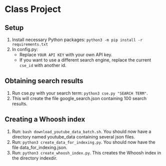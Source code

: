 # Class Project
## Setup
1. Install necessary Python packages: `python3 -m pip install -r requirements.txt`
2. In config.py:
    - Replace `YOUR API KEY` with your own API key.
    - If you want to use a different search engine, replace the current `cse_id` with another id.
## Obtaining search results
1. Run cse.py with your search term: `python3 cse.py "SEARCH TERM"`.
2. This will create the file google_search.json containing 100 search results.
## Creating a Whoosh index
1. Run: `bash download_youtube_data_batch.sh`. You should now have a directory named youtube_data containing several json files.
3. Run: `python3 create_data_for_indexing.py`. You should now have the file data_for_indexing.json.
4. Run: `python3 create_whoosh_index.py`. This creates the Whoosh index in the directory indexdir.

